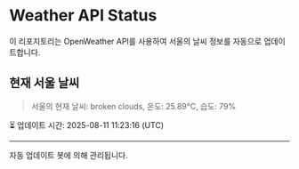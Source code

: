 
# Weather API Status

이 리포지토리는 OpenWeather API를 사용하여 서울의 날씨 정보를 자동으로 업데이트합니다.

## 현재 서울 날씨
> 서울의 현재 날씨: broken clouds, 온도: 25.89°C, 습도: 79%

⏳ 업데이트 시간: 2025-08-11 11:23:16 (UTC)

---
자동 업데이트 봇에 의해 관리됩니다.
